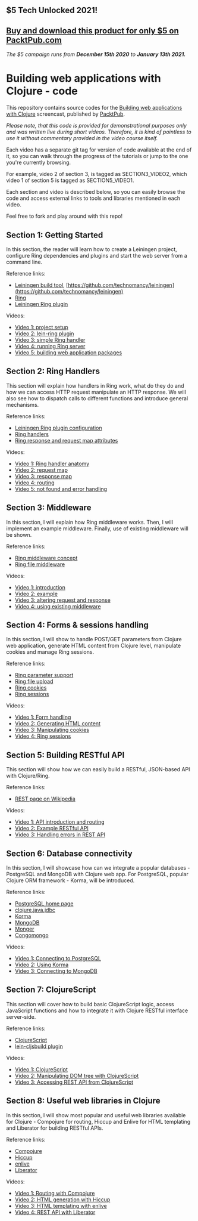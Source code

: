 ## $5 Tech Unlocked 2021!
[Buy and download this product for only $5 on PacktPub.com](https://www.packtpub.com/)
-----
*The $5 campaign         runs from __December 15th 2020__ to __January 13th 2021.__*

# Building web applications with Clojure - code

This repository contains source codes for the [Building web applications with Clojure](http://www.packtpub.com/building-web-applications-with-clojure/video) screencast, published
by [PacktPub](https://www.packtpub.com).

*Please note, that this code is provided for demonstrational purposes only and was written live during short videos. Therefore, it is kind of pointless to use it without commentary provided in the video course itself.*

Each video has a separate git tag for version of code available at the end of it,
so you can walk through the progress of the tutorials or jump to the one you're currently browsing.

For example, video 2 of section 3, is tagged as SECTION3_VIDEO2, which video 1 of section 5 is tagged as SECTION5_VIDEO1.

Each section and video is described below, so you can easily browse the code and access external links to tools and libraries mentioned in each video.

Feel free to fork and play around with this repo!

## Section 1: Getting Started
In this section, the reader will learn how to create a Leiningen project, configure Ring dependencies and plugins and start the web server from a command line.

Reference links:

* [Leiningen build tool](http://www.leiningen.org), [https://github.com/technomancy/leiningen](https://github.com/technomancy/leiningen)
* [Ring](https://github.com/ring-clojure/ring)
* [Leiningen Ring plugin](https://github.com/weavejester/lein-ring)

Videos:

* [Video 1: project setup](../../tree/SECTION1_VIDEO1)
* [Video 2: lein-ring plugin](../../tree/SECTION1_VIDEO2)
* [Video 3: simple Ring handler](../../tree/SECTION1_VIDEO3)
* [Video 4: running Ring server](../../tree/SECTION1_VIDEO4)
* [Video 5: building web application packages](../../tree/SECTION1_VIDEO5)

## Section 2: Ring Handlers
This section will explain how handlers in Ring work, what do they do and how we can access HTTP
request manipulate an HTTP response. We will also see how to dispatch calls to different functions
and introduce general mechanisms.

Reference links:

* [Leiningen Ring plugin configuration](https://github.com/weavejester/lein-ring)
* [Ring handlers](https://github.com/ring-clojure/ring/wiki/Concepts#handlers)
* [Ring response and request map attributes](https://github.com/ring-clojure/ring/wiki/Concepts#requests)

Videos:

* [Video 1: Ring handler anatomy](../../tree/SECTION2_VIDEO1)
* [Video 2: request map](../../tree/SECTION2_VIDEO2)
* [Video 3: response map](../../tree/SECTION2_VIDEO3)
* [Video 4: routing](../../tree/SECTION2_VIDEO4)
* [Video 5: not found and error handling](../../tree/SECTION2_VIDEO5)

## Section 3: Middleware
In this section, I will explain how Ring middleware works. Then, I will implement an example middleware.
Finally, use of existing middleware will be shown.

Reference links:

* [Ring middleware concept](https://github.com/ring-clojure/ring/wiki/Concepts#middleware)
* [Ring file middleware](https://github.com/ring-clojure/ring/wiki/Static-Resources)

Videos:

* [Video 1: introduction](../../tree/SECTION3_VIDEO1)
* [Video 2: example](../../tree/SECTION3_VIDEO2)
* [Video 3: altering request and response](../../tree/SECTION3_VIDEO3)
* [Video 4: using existing middleware](../../tree/SECTION3_VIDEO4)

## Section 4: Forms & sessions handling
In this section, I will show to handle POST/GET parameters from Clojure web application, generate
HTML content from Clojure level, manipulate cookies and manage Ring sessions.

Reference links:

* [Ring parameter support](https://github.com/ring-clojure/ring/wiki/Parameters)
* [Ring file upload](https://github.com/ring-clojure/ring/wiki/File-Uploads)
* [Ring cookies](https://github.com/ring-clojure/ring/wiki/Cookies)
* [Ring sessions](https://github.com/ring-clojure/ring/wiki/Sessions)

Videos:

* [Video 1: Form handling](../../tree/SECTION4_VIDEO1)
* [Video 2: Generating HTML content](../../tree/SECTION4_VIDEO2)
* [Video 3: Manipulating cookies](../../tree/SECTION4_VIDEO3)
* [Video 4: Ring sessions](../../tree/SECTION4_VIDEO4)

## Section 5: Building RESTful API
This section will show how we can easily build a RESTful, JSON-based API with Clojure/Ring.

Reference links:

* [REST page on Wikipedia](http://en.wikipedia.org/wiki/Representational_state_transfer)

Videos:
 
* [Video 1: API introduction and routing](../../tree/SECTION5_VIDEO1)
* [Video 2: Example RESTful API](../../tree/SECTION5_VIDEO2)
* [Video 3: Handling errors in REST API](../../tree/SECTION5_VIDEO3)

## Section 6: Database connectivity
In this section, I will showcase how can we integrate a popular databases - PostgreSQL and
MongoDB with Clojure web app. For PostgreSQL, popular Clojure ORM framework - Korma, will be
introduced.

Reference links:

* [PostgreSQL home page](http://www.postgresql.org)
* [clojure.java.jdbc](https://github.com/clojure/java.jdbc)
* [Korma](http://sqlkorma.com/)
* [MongoDB](http://www.mongodb.org/)
* [Monger](http://clojuremongodb.info/)
* [Congomongo](https://github.com/aboekhoff/congomongo)

Videos:

* [Video 1: Connecting to PostgreSQL](../../tree/SECTION6_VIDEO1)
* [Video 2: Using Korma](../../tree/SECTION6_VIDEO2)
* [Video 3: Connecting to MongoDB](../../tree/SECTION6_VIDEO3)

## Section 7: ClojureScript
This section will cover how to build basic ClojureScript logic, access JavaScript functions and how to
integrate it with Clojure RESTful interface server-side.

Reference links:

* [ClojureScript](https://github.com/clojure/clojurescript)
* [lein-cljsbuild plugin](https://github.com/emezeske/lein-cljsbuild)

Videos:

* [Video 1: ClojureScript](../../tree/SECTION7_VIDEO1)
* [Video 2: Manipulating DOM tree with ClojureScript](../../tree/SECTION7_VIDEO2)
* [Video 3: Accessing REST API from ClojureScript](../../tree/SECTION7_VIDEO3)

## Section 8: Useful web libraries in Clojure
In this section, I will show most popular and useful web libraries available for Clojure - Compojure for
routing, Hiccup and Enlive for HTML templating and Liberator for building RESTful APIs.

Reference links:

* [Compojure](https://github.com/weavejester/compojure)
* [Hiccup](https://github.com/weavejester/hiccup)
* [enlive](https://github.com/cgrand/enlive)
* [Liberator](http://clojure-liberator.github.io/liberator/)

Videos:

* [Video 1: Routing with Compojure](../../tree/SECTION8_VIDEO1)
* [Video 2: HTML generation with Hiccup](../../tree/SECTION8_VIDEO2)
* [Video 3: HTML templating with enlive](../../tree/SECTION8_VIDEO3)
* [Video 4: REST API with Liberator](../../tree/SECTION8_VIDEO4)
